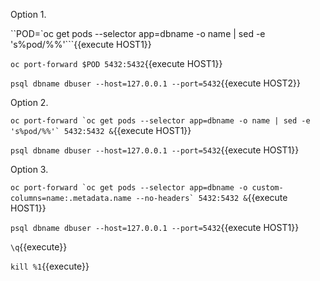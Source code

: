 Option 1.

``POD=`oc get pods --selector app=dbname -o name | sed -e 's%pod/%%'```{{execute HOST1}}

``oc port-forward $POD 5432:5432``{{execute HOST1}}

``psql dbname dbuser --host=127.0.0.1 --port=5432``{{execute HOST2}}

Option 2.

``oc port-forward `oc get pods --selector app=dbname -o name | sed -e 's%pod/%%'` 5432:5432 &``{{execute HOST1}}

``psql dbname dbuser --host=127.0.0.1 --port=5432``{{execute HOST1}}

Option 3.

``oc port-forward `oc get pods --selector app=dbname -o custom-columns=name:.metadata.name --no-headers` 5432:5432 &``{{execute HOST1}}

``psql dbname dbuser --host=127.0.0.1 --port=5432``{{execute HOST1}}

``\q``{{execute}}

``kill %1``{{execute}}
